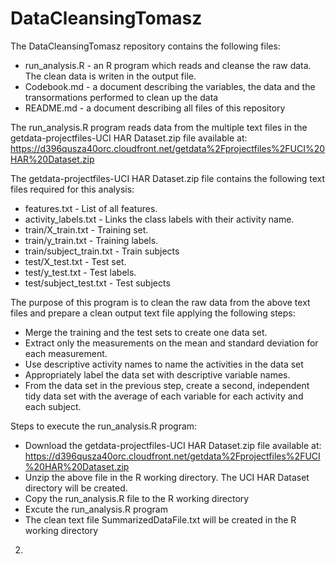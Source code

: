 # DataCleansingTomasz

The DataCleansingTomasz repository contains the following files:
- run_analysis.R - an R program which reads and cleanse the raw data. The clean data is writen in the output file.
- Codebook.md    - a document describing the variables, the data and the transormations performed to clean up the data
- README.md      - a document describing all files of this repository

The run_analysis.R program reads data from the multiple text files in the getdata-projectfiles-UCI HAR Dataset.zip file available at:
https://d396qusza40orc.cloudfront.net/getdata%2Fprojectfiles%2FUCI%20HAR%20Dataset.zip

The getdata-projectfiles-UCI HAR Dataset.zip file contains the following text files required for this analysis:
- features.txt            - List of all features.
- activity_labels.txt     - Links the class labels with their activity name.
- train/X_train.txt       - Training set.
- train/y_train.txt       - Training labels.
- train/subject_train.txt - Train subjects
- test/X_test.txt         - Test set.
- test/y_test.txt         - Test labels.
- test/subject_test.txt   - Test subjects

The purpose of this program is to clean the raw data from the above text files and prepare a clean output text file applying the following steps:
- Merge the training and the test sets to create one data set.
- Extract only the measurements on the mean and standard deviation for each measurement. 
- Use descriptive activity names to name the activities in the data set
- Appropriately label the data set with descriptive variable names. 
- From the data set in the previous step, create a second, independent tidy data set with the average of each variable for     each activity and each subject.

Steps to execute the run_analysis.R program:
- Download the getdata-projectfiles-UCI HAR Dataset.zip file available at:
  https://d396qusza40orc.cloudfront.net/getdata%2Fprojectfiles%2FUCI%20HAR%20Dataset.zip
- Unzip the above file in the R working directory. The UCI HAR Dataset directory will be created.
- Copy the run_analysis.R file to the R working directory
- Excute the run_analysis.R program
- The clean text file SummarizedDataFile.txt will be created in the R working directory

2. 
